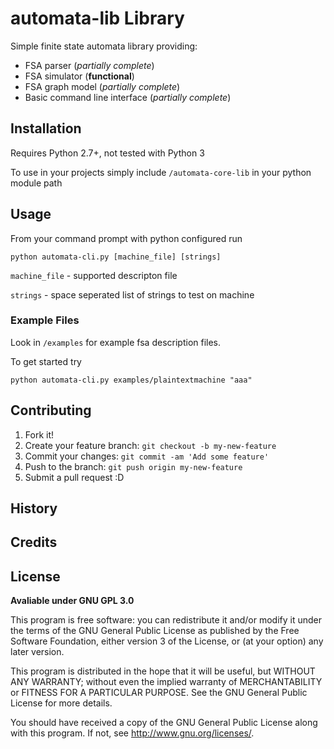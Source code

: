 # automata-lib Library 

Simple finite state automata library providing:

* FSA parser (*partially complete*)
* FSA simulator (**functional**)
* FSA graph model (*partially complete*)
* Basic command line interface (*partially complete*)

## Installation 

Requires Python 2.7+, not tested with Python 3

To use in your projects simply include `/automata-core-lib` in your python module path

## Usage 
	
From your command prompt with python configured run

	python automata-cli.py [machine_file] [strings]


`machine_file` - supported descripton file

`strings` - space seperated list of strings to test on machine

### Example Files 

Look in `/examples` for example fsa description files.

To get started try

	python automata-cli.py examples/plaintextmachine "aaa"


## Contributing

1. Fork it!
2. Create your feature branch: `git checkout -b my-new-feature`
3. Commit your changes: `git commit -am 'Add some feature'`
4. Push to the branch: `git push origin my-new-feature`
5. Submit a pull request :D

## History



## Credits



## License

**Avaliable under GNU GPL 3.0**

This program is free software: you can redistribute it and/or modify
it under the terms of the GNU General Public License as published by
the Free Software Foundation, either version 3 of the License, or
(at your option) any later version.

This program is distributed in the hope that it will be useful,
but WITHOUT ANY WARRANTY; without even the implied warranty of
MERCHANTABILITY or FITNESS FOR A PARTICULAR PURPOSE.  See the
GNU General Public License for more details.

You should have received a copy of the GNU General Public License
along with this program.  If not, see <http://www.gnu.org/licenses/>.


